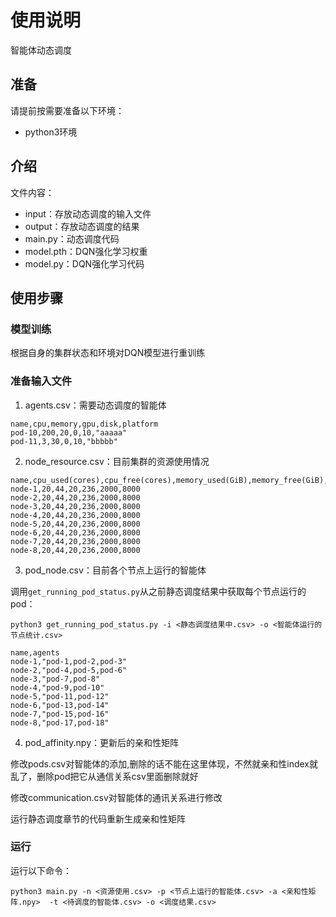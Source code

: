 # 使用说明
智能体动态调度
## 准备
请提前按需要准备以下环境：
- python3环境

## 介绍
文件内容：
- input：存放动态调度的输入文件
- output：存放动态调度的结果
- main.py：动态调度代码
- model.pth：DQN强化学习权重
- model.py：DQN强化学习代码

## 使用步骤
### 模型训练
根据自身的集群状态和环境对DQN模型进行重训练
### 准备输入文件
1. agents.csv：需要动态调度的智能体
```
name,cpu,memory,gpu,disk,platform
pod-10,200,20,0,10,"aaaaa"
pod-11,3,30,0,10,"bbbbb"
```
2. node_resource.csv：目前集群的资源使用情况
```
name,cpu_used(cores),cpu_free(cores),memory_used(GiB),memory_free(GiB),network_used(Mb/s),network_free(Mb/s)
node-1,20,44,20,236,2000,8000
node-2,20,44,20,236,2000,8000
node-3,20,44,20,236,2000,8000
node-4,20,44,20,236,2000,8000
node-5,20,44,20,236,2000,8000
node-6,20,44,20,236,2000,8000
node-7,20,44,20,236,2000,8000
node-8,20,44,20,236,2000,8000
```
3. pod_node.csv：目前各个节点上运行的智能体

调用`get_running_pod_status.py`从之前静态调度结果中获取每个节点运行的pod：
```
python3 get_running_pod_status.py -i <静态调度结果中.csv> -o <智能体运行的节点统计.csv>
```

```
name,agents
node-1,"pod-1,pod-2,pod-3"
node-2,"pod-4,pod-5,pod-6"
node-3,"pod-7,pod-8"
node-4,"pod-9,pod-10"
node-5,"pod-11,pod-12"
node-6,"pod-13,pod-14"
node-7,"pod-15,pod-16"
node-8,"pod-17,pod-18"
```
4. pod_affinity.npy：更新后的亲和性矩阵

修改pods.csv对智能体的添加,删除的话不能在这里体现，不然就亲和性index就乱了，删除pod把它从通信关系csv里面删除就好

修改communication.csv对智能体的通讯关系进行修改

运行静态调度章节的代码重新生成亲和性矩阵
### 运行
运行以下命令：
```
python3 main.py -n <资源使用.csv> -p <节点上运行的智能体.csv> -a <亲和性矩阵.npy>  -t <待调度的智能体.csv> -o <调度结果.csv>
```